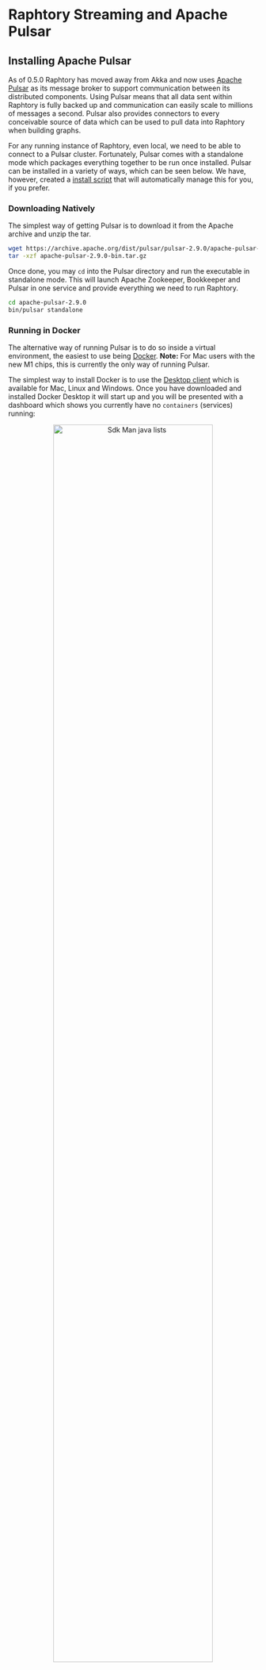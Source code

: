 # Raphtory Streaming and Apache Pulsar

## Installing Apache Pulsar
As of 0.5.0 Raphtory has moved away from Akka and now uses [Apache Pulsar](https://pulsar.apache.org) as its message broker to support communication between its distributed components. Using Pulsar means that all data sent within Raphtory is fully backed up and communication can easily scale to millions of messages a second. Pulsar also provides connectors to every conceivable source of data which can be used to pull data into Raphtory when building graphs.

For any running instance of Raphtory, even local, we need to be able to connect to a Pulsar cluster. Fortunately, Pulsar comes with a standalone mode which packages everything together to be run once installed.  Pulsar can be installed in a variety of ways, which can be seen below. We have, however, created a [install script](../Deployment/pulsarlocal.md) that will automatically manage this for you, if you prefer.

### Downloading Natively
The simplest way of getting Pulsar is to download it from the Apache archive and unzip the tar. 

```bash
wget https://archive.apache.org/dist/pulsar/pulsar-2.9.0/apache-pulsar-2.9.0-bin.tar.gz 
tar -xzf apache-pulsar-2.9.0-bin.tar.gz
```

Once done, you may `cd` into the Pulsar directory and run the executable in standalone mode. This will launch Apache Zookeeper, Bookkeeper and Pulsar in one service and provide everything we need to run Raphtory.

```bash
cd apache-pulsar-2.9.0
bin/pulsar standalone
```

### Running in Docker
The alternative way of running Pulsar is to do so inside a virtual environment, the easiest to use being [Docker](https://www.docker.com). **Note:** For Mac users with the new M1 chips, this is currently the only way of running Pulsar. 

The simplest way to install Docker is to use the [Desktop client](https://www.docker.com/products/docker-desktop) which is available for Mac, Linux and Windows. Once you have downloaded and installed Docker Desktop it will start up and you will be presented with a dashboard which shows you currently have no `containers` (services) running:

<p align="center">
	<img src="../_static/install/dockerdesktop.png" width="80%" alt="Sdk Man java lists"/>
</p>

Lets now run a container for Pulsar:

```
docker run -it \ 
-p 6650:6650 \
-p 8080:8080 \
-p 2181:2181 \
-v $PWD/data:/pulsar/data \
apachepulsar/pulsar:2.9.0 \
bin/pulsar standalone
```

Here we run the docker container in an interactive mode `run -it` where we attach to the service and can see the output. We bind the ports for Zookeeper and Pulsar to our localhost, so that Raphtory can communicate with the service. We create a volume called `data` in the current working directory which will contain everything written into Pulsar `$PWD/data:/pulsar/data`. Finally we give the docker image (which contains all the code) `apachepulsar/pulsar:2.9.0` and tell it to run the same command as if we run it natively (`bin/pulsar standalone`).

### What it should look like
Pulsar standalone produces _A LOT_ of output, which can almost exclusively be ignored. It will take about a minute to start up and you will know when this is completed as it stops outputting and prints a block of JSON telling you its address. 

<p align="center">
	<img src="../_static/install/pulsarfinished.png" width="80%" alt="Sdk Man java lists"/>
</p>

If you run Pulsar in Docker, you will now be able to see your container in the dashboard, which is given a random name, for example, mine was called wonderful_fermat. 

<p align="center">
	<img src="../_static/install/dockerrunning.png" width="80%" alt="Sdk Man java lists"/>
</p>

**Note** If you have any issues with Pulsar (errors etc.) the quickest solution is often to delete the data folder and allow it to restart from scratch. This won't affect Raphtory as most data is recreated on new runs anyway. 


## Script options
- You can replace /usr/local/bin with the install path you would like.
- You can replace 2.9.0 with another pulsar version if you require another version.
- If you are missing dependencies, the script will report what is missing
- If you wish to know more about the script options run `./bin/pulsar-local`

<br>

## Running Pulsar locally using java process
|   |   |
|---|---|
|Checkout the Raphtory code base | `git clone URL && cd Raphtory`|
|Install binaries | `./bin/pulsar-local -d machine -a install -v 2.9.0 -p /usr/local/bin`|
|Install pulsar connectors | `./bin/pulsar-local -d machine -a install-connectors -v 2.9.0 -p /usr/local/bin`|
|Start pulsar | `./bin/pulsar-local -d machine -a start -v 2.9.0 -p /usr/local/bin`|
|Stop pulsar | `./bin/pulsar-local -d machine -a stop -v 2.9.0`|

<br>

## Running Pulsar locally using docker
|   |   |
|---|---|
|Checkout the Raphtory code base | `git clone URL && cd Raphtory`|
|Start pulsar docker container |`./bin/pulsar-local -d docker -a start -v 2.9.0`|
|Stop pulsar docker container |`./bin/pulsar-local -d docker -a stop -v 2.9.0`|
|Get pulsar docker container logs | `./bin/pulsar-local -d docker -a logs -v 2.9.0`|

<br>

## Running Pulsar locally using minikube (must have existing minikube cluster)
|   |   |
|---|---|
|Checkout the Raphtory code base | `git clone URL && cd Raphtory`|
|Get kube context of your existing cluster | `kubectl config get-contexts -o name`|
|To start pulsar on minikube | `./bin/pulsar-local -d minikube -a start -v 2.9.0 -m <minikube_context_name>`|
|To stop running pulsar deployment on minikube | `./bin/pulsar-local -d minikube -a start -v 2.9.0 -m <minikube_context_name>`|

<br>
